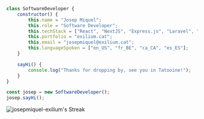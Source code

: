 ```javascript
class SoftwareDeveloper {
    constructor() {
        this.name = "Josep Miquel";
        this.role = "Software Developer";
        this.techStack = ["React", "NextJS", "Express.js", "Laravel", "VueJS", "Django"];
        this.portfolio = "exilium.cat";
        this.email = "josepmiquel@exilium.cat";
        this.languageSpoken = ["en_US", "fr_BE", "ca_CA", "es_ES"];
    }

    sayHi() {
        console.log("Thanks for dropping by, see you in Tatooine!");
    }
}

const josep = new SoftwareDeveloper();
josep.sayHi();
```

![josepmiquel-exilium's Streak](https://github-readme-streak-stats.herokuapp.com/?user=josepmiquel-exilium&theme=merko&hide_border=false)
